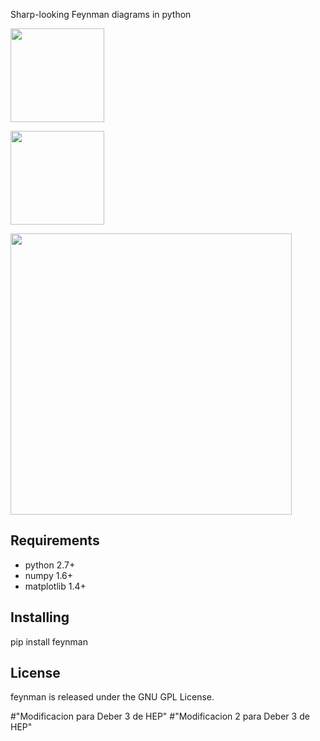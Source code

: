 Sharp-looking Feynman diagrams in python

<a href="url"><img src="https://github.com/GkAntonius/feynman/blob/master/docs/images_for_readme/sphx_glr_plot_sigma_GW_001.png" height="150" ></a><br clear="all" />

<a href="url"><img src="https://github.com/GkAntonius/feynman/blob/master/docs/images_for_readme/sphx_glr_plot_eph_001.png " height="150" ></a><br clear="all" />

<a href="url"><img src="https://github.com/GkAntonius/feynman/blob/master/docs/images_for_readme/sphx_glr_plot_VBF_tautau_001.png" height="450" ></a><br clear="all" />

Requirements
------------

  * python 2.7+
  * numpy 1.6+
  * matplotlib 1.4+


Installing
----------

  pip install feynman


License
-------

feynman is released under the GNU GPL License.

#"Modificacion para Deber 3 de HEP"
#"Modificacion 2 para Deber 3 de HEP"
